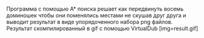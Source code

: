 Программа с помощью А* поиска решает как передвинуть восемь доминошек чтобы они
поменялись местами не скушав друг друга и выводит результат в виде
упорядоченного набора png файлов.
Результат скомпилированный в gif с помощью VirtualDub
[img=result.gif]
